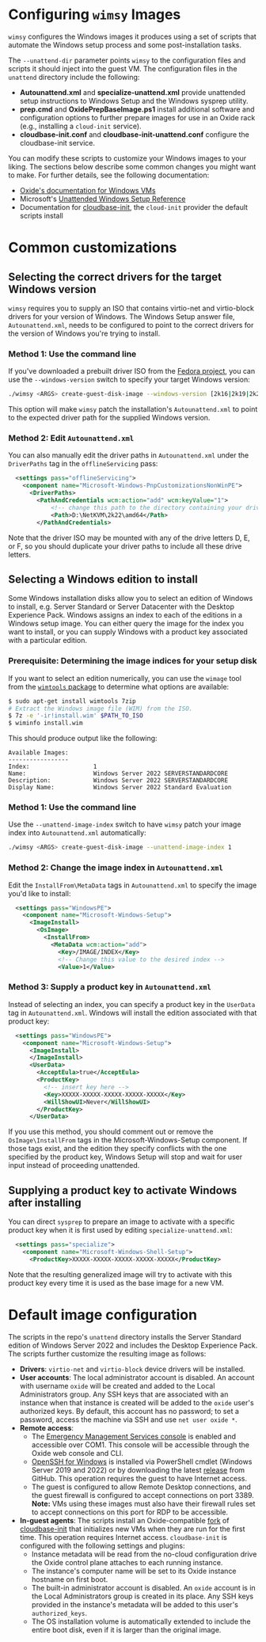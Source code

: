 # Configuring `wimsy` Images

`wimsy` configures the Windows images it produces using a set of scripts that
automate the Windows setup process and some post-installation tasks.

The `--unattend-dir` parameter points `wimsy` to the configuration files and
scripts it should inject into the guest VM. The configuration files in the
`unattend` directory include the following:

* **Autounattend.xml** and **specialize-unattend.xml** provide unattended setup
  instructions to Windows Setup and the Windows sysprep utility.
* **prep.cmd** and **OxidePrepBaseImage.ps1** install additional software and
  configuration options to further prepare images for use in an Oxide rack
  (e.g., installing a `cloud-init` service).
* **cloudbase-init.conf** and **cloudbase-init-unattend.conf** configure the
  cloudbase-init service.

You can modify these scripts to customize your Windows images to your liking.
The sections below describe some common changes you might want to make. For
further details, see the following documentation:

* [Oxide's documentation for Windows
  VMs](https://docs.oxide.computer/guides/working-with-windows-vms)
* Microsoft's [Unattended Windows Setup
  Reference](https://learn.microsoft.com/en-us/windows-hardware/customize/desktop/unattend/)
* Documentation for
  [cloudbase-init](https://cloudbase-init.readthedocs.io/en/latest/), the
  `cloud-init` provider the default scripts install

# Common customizations

## Selecting the correct drivers for the target Windows version

`wimsy` requires you to supply an ISO that contains virtio-net and virtio-block
drivers for your version of Windows. The Windows Setup answer file,
`Autounattend.xml`, needs to be configured to point to the correct drivers for
the version of Windows you're trying to install.

### Method 1: Use the command line

If you've downloaded a prebuilt driver ISO from the [Fedora
project](https://learn.microsoft.com/en-us/windows-hardware/customize/desktop/unattend/),
you can use the `--windows-version` switch to specify your target Windows
version:

```sh
./wimsy <ARGS> create-guest-disk-image --windows-version [2k16|2k19|2k22]
```

This option will make `wimsy` patch the installation's `Autounattend.xml` to
point to the expected driver path for the supplied Windows version.

### Method 2: Edit `Autounattend.xml`

You can also manually edit the driver paths in `Autounattend.xml` under the
`DriverPaths` tag in the `offlineServicing` pass:

```xml
  <settings pass="offlineServicing">
    <component name="Microsoft-Windows-PnpCustomizationsNonWinPE">
      <DriverPaths>
        <PathAndCredentials wcm:action="add" wcm:keyValue="1">
            <!-- change this path to the directory containing your drivers -->
            <Path>D:\NetKVM\2k22\amd64</Path>
        </PathAndCredentials>
```

Note that the driver ISO may be mounted with any of the drive letters D, E, or
F, so you should duplicate your driver paths to include all these drive letters.

## Selecting a Windows edition to install

Some Windows installation disks allow you to select an edition of Windows to
install, e.g. Server Standard or Server Datacenter with the Desktop Experience
Pack. Windows assigns an index to each of the editions in a Windows setup image.
You can either query the image for the index you want to install, or you can
supply Windows with a product key associated with a particular edition.

### Prerequisite: Determining the image indices for your setup disk

If you want to select an edition numerically, you can use the `wimage` tool from
the [`wimtools` package](https://wimlib.net/) to determine what options are
available:

```sh
$ sudo apt-get install wimtools 7zip
# Extract the Windows image file (WIM) from the ISO.
$ 7z -e '-ir!install.wim' $PATH_TO_ISO
$ wiminfo install.wim
```

This should produce output like the following:

```
Available Images:                                               
-----------------                                               
Index:                  1                                        
Name:                   Windows Server 2022 SERVERSTANDARDCORE
Description:            Windows Server 2022 SERVERSTANDARDCORE
Display Name:           Windows Server 2022 Standard Evaluation
```

### Method 1: Use the command line

Use the `--unattend-image-index` switch to have `wimsy` patch your image index
into `Autounattend.xml` automatically:

```sh
./wimsy <ARGS> create-guest-disk-image --unattend-image-index 1
```

### Method 2: Change the image index in `Autounattend.xml`

Edit the `InstallFrom\MetaData` tags in `Autounattend.xml` to specify the image
you'd like to install:

```xml
  <settings pass="WindowsPE">
    <component name="Microsoft-Windows-Setup">
      <ImageInstall>
        <OsImage>
          <InstallFrom>
            <MetaData wcm:action="add">
              <Key>/IMAGE/INDEX</Key>
              <!-- Change this value to the desired index -->
              <Value>1</Value>
```

### Method 3: Supply a product key in `Autounattend.xml`

Instead of selecting an index, you can specify a product key in the `UserData`
tag in `Autounattend.xml`. Windows will install the edition associated with that
product key:

```xml
  <settings pass="WindowsPE">
    <component name="Microsoft-Windows-Setup">
      <ImageInstall>
      </ImageInstall>
      <UserData>
        <AcceptEula>true</AcceptEula>
        <ProductKey>
          <!-- insert key here -->
          <Key>XXXXX-XXXXX-XXXXX-XXXXX-XXXXX</Key>
          <WillShowUI>Never</WillShowUI>
        </ProductKey>
      </UserData>
```

If you use this method, you should comment out or remove the
`OsImage\InstallFrom` tags in the Microsoft-Windows-Setup component. If those
tags exist, and the edition they specify conflicts with the one specified by the
product key, Windows Setup will stop and wait for user input instead of
proceeding unattended.

## Supplying a product key to activate Windows after installing

You can direct `sysprep` to prepare an image to activate with a specific product
key when it is first used by editing `specialize-unattend.xml`:

```xml
  <settings pass="specialize">
    <component name="Microsoft-Windows-Shell-Setup">
      <ProductKey>XXXXX-XXXXX-XXXXX-XXXXX-XXXXX</ProductKey>
```

Note that the resulting generalized image will try to activate with this product
key every time it is used as the base image for a new VM.

# Default image configuration

The scripts in the repo's `unattend` directory installs the Server Standard
edition of Windows Server 2022 and includes the Desktop Experience Pack. The
scripts further customize the resulting image as follows:

- **Drivers**: `virtio-net` and `virtio-block` device drivers will be installed.
- **User accounts**: The local administrator account is disabled. An account
  with username `oxide` will be created and added to the Local Administrators
  group. Any SSH keys that are associated with an instance when that instance is
  created will be added to the `oxide` user's authorized keys. By default, this
  account has no password; to set a password, access the machine via SSH and use
  `net user oxide *`.
- **Remote access**:
  - The [Emergency Management Services
    console](https://learn.microsoft.com/en-us/windows-hardware/drivers/devtest/boot-parameters-to-enable-ems-redirection)
    is enabled and accessible over COM1. This console will be accessible through
    the Oxide web console and CLI.
  - [OpenSSH for
    Windows](https://learn.microsoft.com/en-us/windows-server/administration/openssh/openssh_install_firstuse?tabs=powershell)
    is installed via PowerShell cmdlet (Windows Server 2019 and 2022) or by
    downloading the latest
    [release](https://github.com/PowerShell/Win32-OpenSSH/releases/) from
    GitHub. This operation requires the guest to have Internet access.
  - The guest is configured to allow Remote Desktop connections, and the guest
    firewall is configured to accept connections on port 3389. **Note:** VMs
    using these images must also have their firewall rules set to accept
    connections on this port for RDP to be accessible.
- **In-guest agents**: The scripts install an Oxide-compatible
  [fork](https://github.com/luqmana/cloudbase-init/tree/oxide) of
  [cloudbase-init](https://cloudbase-init.readthedocs.io/en/latest/) that
  initializes new VMs when they are run for the first time. This operation
  requires Internet access. `cloudbase-init` is configured with the following
  settings and plugins:
  - Instance metadata will be read from the no-cloud configuration drive the
    Oxide control plane attaches to each running instance.
  - The instance's computer name will be set to its Oxide instance hostname on
    first boot.
  - The built-in administrator account is disabled. An `oxide` account is
    in the Local Administrators group is created in its place. Any SSH keys
    provided in the instance's metadata will be added to this user's
    `authorized_keys`.
  - The OS installation volume is automatically extended to include the entire
    boot disk, even if it is larger than the original image.
